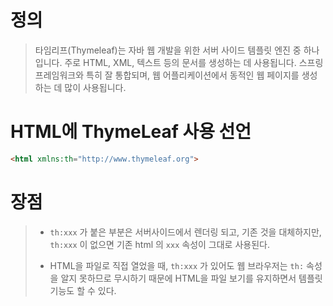 # 정의

> 타임리프(Thymeleaf)는 자바 웹 개발을 위한 서버 사이드 템플릿 엔진 중 하나입니다.
> 주로 HTML, XML, 텍스트 등의 문서를 생성하는 데 사용됩니다.
> 스프링 프레임워크와 특히 잘 통합되며, 웹 어플리케이션에서 동적인 웹 페이지를 생성하는 데 많이 사용됩니다.

# HTML에 ThymeLeaf 사용 선언

```html
<html xmlns:th="http://www.thymeleaf.org">
```

# 장점

>- `th:xxx` 가 붙은 부분은 서버사이드에서 렌더링 되고, 기존 것을 대체하지만, `th:xxx` 이 없으면 기존 html 의 `xxx` 속성이 그대로 사용된다.
>
>- HTML을 파일로 직접 열었을 때, `th:xxx` 가 있어도 웹 브라우저는 `th:` 속성을 알지 못하므로 무시하기 때문에 HTML을 파일 보기를 유지하면서 템플릿 기능도 할 수 있다.